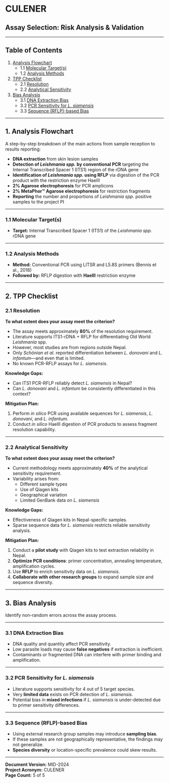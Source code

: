 # CULENER  
## Assay Selection: Risk Analysis & Validation  

---

## Table of Contents

1. [Analysis Flowchart](#1-analysis-flowchart)  
   - 1.1 [Molecular Target(s)](#11-molecular-targets)  
   - 1.2 [Analysis Methods](#12-analysis-methods)  
2. [TPP Checklist](#2-tpp-checklist)  
   - 2.1 [Resolution](#21-resolution)  
   - 2.2 [Analytical Sensitivity](#22-analytical-sensitivity)  
3. [Bias Analysis](#3-bias-analysis)  
   - 3.1 [DNA Extraction Bias](#31-dna-extraction-bias)  
   - 3.2 [PCR Sensitivity for *L. siamensis*](#32-pcr-sensitivity-for-l-siamensis)  
   - 3.3 [Sequence (RFLP)-based Bias](#33-sequence-rflp-based-bias)  

---

## 1. Analysis Flowchart

A step-by-step breakdown of the main actions from sample reception to results reporting:

- **DNA extraction** from skin lesion samples  
- **Detection of *Leishmania spp.* by conventional PCR** targeting the Internal Transcribed Spacer 1 (ITS1) region of the rDNA gene  
- **Identification of *Leishmania spp.* using RFLP** via digestion of the PCR product with the restriction enzyme HaeIII  
- **2% Agarose electrophoresis** for PCR amplicons  
- **2% MetaPhor™ Agarose electrophoresis** for restriction fragments  
- **Reporting** the number and proportions of *Leishmania spp.* positive samples to the project PI  

---

### 1.1 Molecular Target(s)

- **Target:** Internal Transcribed Spacer 1 (ITS1) of the *Leishmania spp.* rDNA gene  

---

### 1.2 Analysis Methods

- **Method:** Conventional PCR using LITSR and L5.8S primers (Bennis et al., 2018)  
- **Followed by:** RFLP digestion with **HaeIII** restriction enzyme  

---

## 2. TPP Checklist

### 2.1 Resolution

**To what extent does your assay meet the criterion?**  
- The assay meets approximately **80%** of the resolution requirement.  
- Literature supports ITS1-rDNA + RFLP for differentiating Old World *Leishmania* spp.  
- However, most studies are from regions outside Nepal.  
- Only *Schönian et al.* reported differentiation between *L. donovani* and *L. infantum*—and even that is limited.  
- No known PCR-RFLP assays for *L. siamensis*.

**Knowledge Gaps:**  
- Can ITS1 PCR-RFLP reliably detect *L. siamensis* in Nepal?  
- Can *L. donovani* and *L. infantum* be consistently differentiated in this context?

**Mitigation Plan:**  
1. Perform *in silico* PCR using available sequences for *L. siamensis*, *L. donovani*, and *L. infantum*.  
2. Conduct *in silico* HaeIII digestion of PCR products to assess fragment resolution capability.

---

### 2.2 Analytical Sensitivity

**To what extent does your assay meet the criterion?**  
- Current methodology meets approximately **40%** of the analytical sensitivity requirement.  
- Variability arises from:
  - Different sample types
  - Use of Qiagen kits
  - Geographical variation
  - Limited GenBank data on *L. siamensis*

**Knowledge Gaps:**  
- Effectiveness of Qiagen kits in Nepal-specific samples.  
- Sparse sequence data for *L. siamensis* restricts reliable sensitivity analysis.

**Mitigation Plan:**  
1. Conduct a **pilot study** with Qiagen kits to test extraction reliability in Nepal.  
2. **Optimize PCR conditions**: primer concentration, annealing temperature, amplification cycles.  
3. Use **RFLP** to enrich sensitivity data on *L. siamensis*.  
4. **Collaborate with other research groups** to expand sample size and sequence diversity.

---

## 3. Bias Analysis

Identify non-random errors across the assay process.

---

### 3.1 DNA Extraction Bias

- DNA quality and quantity affect PCR sensitivity.  
- Low parasite loads may cause **false negatives** if extraction is inefficient.  
- Contaminants or fragmented DNA can interfere with primer binding and amplification.

---

### 3.2 PCR Sensitivity for *L. siamensis*

- Literature supports sensitivity for 4 out of 5 target species.  
- Very **limited data** exists on PCR detection of *L. siamensis*.  
- Potential bias in **mixed infections** if *L. siamensis* is under-detected due to primer sensitivity differences.

---

### 3.3 Sequence (RFLP)-based Bias

- Using external research group samples may introduce **sampling bias**.  
- If these samples are not geographically representative, the findings may not generalize.  
- **Species diversity** or location-specific prevalence could skew results.

---

**Document Version:** MID-2024  
**Project Acronym:** CULENER  
**Page Count:** 5 of 5
